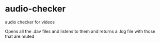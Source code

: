 # audio-checker
audio checker for videos

Opens all the .dav files and listens to them and returns a .log file with those that are muted
